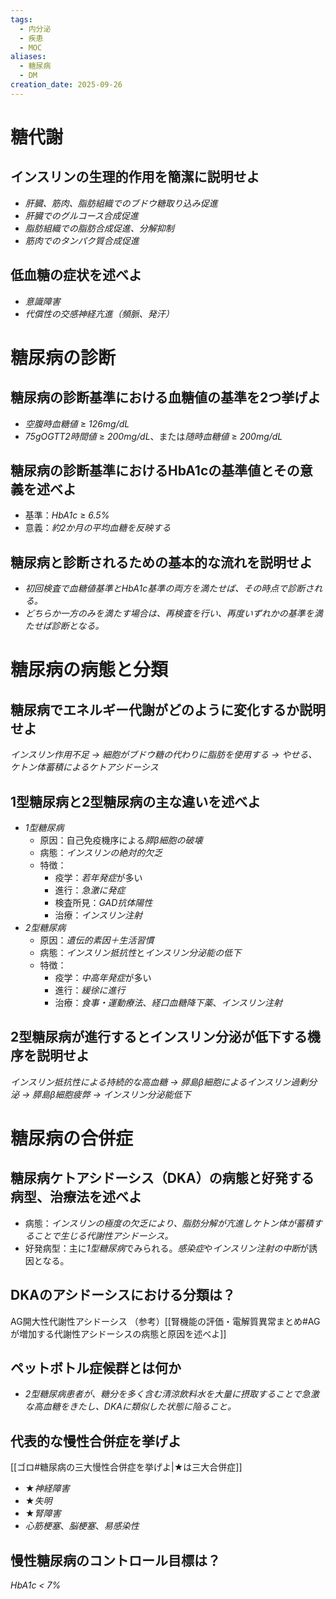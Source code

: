 ```yaml
---
tags:
  - 内分泌
  - 疾患
  - MOC
aliases:
  - 糖尿病
  - DM
creation_date: 2025-09-26
---
```

# 糖代謝
## インスリンの生理的作用を簡潔に説明せよ
- *肝臓、筋肉、脂肪組織でのブドウ糖取り込み促進*
- *肝臓でのグルコース合成促進*
- *脂肪組織での脂肪合成促進、分解抑制*
- *筋肉でのタンパク質合成促進*

## 低血糖の症状を述べよ
- *意識障害*
- *代償性の交感神経亢進（頻脈、発汗）*

# 糖尿病の診断
## 糖尿病の診断基準における血糖値の基準を2つ挙げよ
- *空腹時血糖値* ≥ *126mg/dL*
- *75gOGTT2時間値* ≥ *200mg/dL*、または*随時血糖値* ≥ *200mg/dL*

## 糖尿病の診断基準におけるHbA1cの基準値とその意義を述べよ
- 基準：*HbA1c* ≥ *6.5%*
- 意義：*約2か月の平均血糖を反映する*

## 糖尿病と診断されるための基本的な流れを説明せよ
- *初回検査で血糖値基準とHbA1c基準の両方を満たせば、その時点で診断される。*
- *どちらか一方のみを満たす場合は、再検査を行い、再度いずれかの基準を満たせば診断となる。*

# 糖尿病の病態と分類
## 糖尿病でエネルギー代謝がどのように変化するか説明せよ
*インスリン作用不足 → 細胞がブドウ糖の代わりに脂肪を使用する → やせる、ケトン体蓄積によるケトアシドーシス*

## 1型糖尿病と2型糖尿病の主な違いを述べよ
- *1型糖尿病*
	- 原因：自己免疫機序による*膵β細胞の破壊* 
	- 病態：*インスリンの絶対的欠乏*
	- 特徴：
		- 疫学：*若年発症*が多い
		- 進行：*急激に発症*
		- 検査所見：*GAD抗体陽性*
		- 治療：*インスリン注射*
- *2型糖尿病*
	- 原因：*遺伝的素因＋生活習慣*
	- 病態：*インスリン抵抗性*と*インスリン分泌能の低下*
	- 特徴：
		- 疫学：*中高年発症*が多い
		- 進行：*緩徐に進行*
		- 治療：*食事・運動療法*、*経口血糖降下薬*、*インスリン注射*

## 2型糖尿病が進行するとインスリン分泌が低下する機序を説明せよ
*インスリン抵抗性による持続的な高血糖 → 膵島β細胞によるインスリン過剰分泌 → 膵島β細胞疲弊 → インスリン分泌能低下*

# 糖尿病の合併症
## 糖尿病ケトアシドーシス（DKA）の病態と好発する病型、治療法を述べよ
- 病態：*インスリンの極度の欠乏により、脂肪分解が亢進しケトン体が蓄積することで生じる代謝性アシドーシス。*
- 好発病型：主に*1型糖尿病*でみられる。*感染症*や*インスリン注射の中断*が誘因となる。

## DKAのアシドーシスにおける分類は？
AG開大性代謝性アシドーシス
（参考）[[腎機能の評価・電解質異常まとめ#AGが増加する代謝性アシドーシスの病態と原因を述べよ]]

## ペットボトル症候群とは何か
- *2型糖尿病患者が、糖分を多く含む清涼飲料水を大量に摂取することで急激な高血糖をきたし、DKAに類似した状態に陥ること。*

## 代表的な慢性合併症を挙げよ
[[ゴロ#糖尿病の三大慢性合併症を挙げよ|★は三大合併症]]
- ★*神経障害*
- ★*失明*
- ★*腎障害*
- *心筋梗塞*、*脳梗塞*、*易感染性*

## 慢性糖尿病のコントロール目標は？
*HbA1c < 7%*
